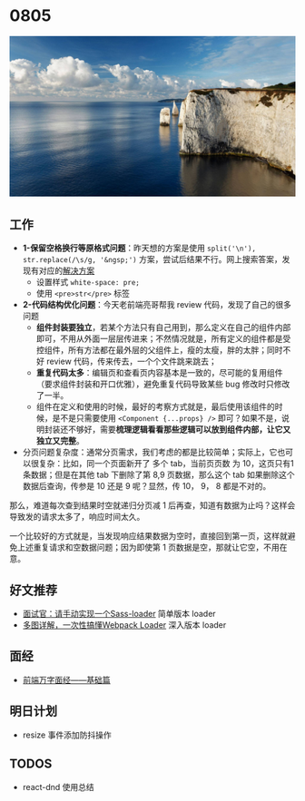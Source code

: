
# 0805

![](./bg-imgs/0805.jpg)

## 工作

- **1-保留空格换行等原格式问题**：昨天想的方案是使用 `split('\n'), str.replace(/\s/g, '&ngsp;')` 方案，尝试后结果不行。网上搜索答案，发现有对应的[解决方案](https://www.cnblogs.com/niyan/p/14144889.html?ivk_sa=1024320u)
  - 设置样式 `white-space: pre;`
  - 使用 `<pre>str</pre>` 标签
- **2-代码结构优化问题**：今天老前端亮哥帮我 review 代码，发现了自己的很多问题
  - **组件封装要独立**，若某个方法只有自己用到，那么定义在自己的组件内部即可，不用从外面一层层传进来；不然情况就是，所有定义的组件都是受控组件，所有方法都在最外层的父组件上，瘦的太瘦，胖的太胖；同时不好 review 代码，传来传去，一个个文件跳来跳去；
  - **重复代码太多**：编辑页和查看页内容基本是一致的，尽可能的复用组件（要求组件封装和开口优雅），避免重复代码导致某些 bug 修改时只修改了一半。
  - 组件在定义和使用的时候，最好的考察方式就是，最后使用该组件的时候，是不是只需要使用 `<Component {...props} />` 即可？如果不是，说明封装还不够好，需要**梳理逻辑看看那些逻辑可以放到组件内部，让它又独立又完整**。
- 分页问题复杂度：通常分页需求，我们考虑的都是比较简单；实际上，它也可以很复杂：比如，同一个页面新开了 多个 tab，当前页页数 为 10，这页只有1条数据；但是在其他 tab 下删除了第 8,9 页数据，那么这个 tab 如果删除这个数据后查询，传参是 10 还是 9 呢？显然，传 10， 9， 8 都是不对的。

那么，难道每次查到结果时空就递归分页减 1 后再查，知道有数据为止吗？这样会导致发的请求太多了，响应时间太久。

一个比较好的方式就是，当发现响应结果数据为空时，直接回到第一页，这样就避免上述重复请求和空数据问题；因为即使第 1 页数据是空，那就让它空，不用在意。



## 好文推荐

- [面试官：请手动实现一个Sass-loader](https://juejin.cn/post/6989461400535973896) 简单版本 loader
- [多图详解，一次性搞懂Webpack Loader](https://juejin.cn/post/6992754161221632030) 深入版本 loader

## 面经

- [前端万字面经——基础篇](https://juejin.cn/post/6992767550543265829)

## 明日计划

- resize 事件添加防抖操作

## TODOS

- react-dnd 使用总结
